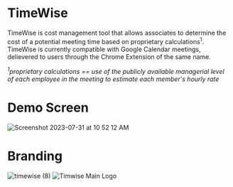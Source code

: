 # TimeWise

TimeWise is cost management tool that allows associates to determine the cost of a potential meeting time based on proprietary calculations<sup>1</sup>. TimeWise is currently compatible with Google Calendar meetings, delievered to users through the Chrome Extension of the same name.

<em><sup>1</sup>proprietary calculations == use of the publicly available managerial level of each employee in the meeting to estimate each member's hourly rate</em>

# Demo Screen
![Screenshot 2023-07-31 at 10 52 12 AM](https://github.com/masonlaf/timewise/assets/109177017/a27e116c-e2ad-4010-b84b-6579c0f23bbc)

# Branding
![timewise (8)](https://github.com/masonlaf/timewise/assets/109177017/3fb90ceb-5fb5-460a-9d00-d2fca4d03bef)
![Timwise Main Logo](https://github.com/masonlaf/timewise/assets/109177017/3c7f9949-d5a3-4e22-a8f2-4915ffa6d575)
